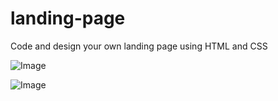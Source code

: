 # landing-page
Code and design your own landing page using HTML and CSS

![Image](../master/images/screenshot1.png)

![Image](../master/images/screenshot2.png)
